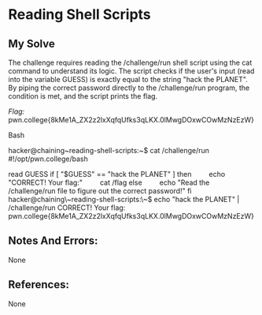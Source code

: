 # Reading Shell Scripts


## My Solve
The challenge requires reading the /challenge/run shell script using the cat command to understand its logic.
The script checks if the user's input (read into the variable GUESS) is exactly equal to the string "hack the PLANET".
By piping the correct password directly to the /challenge/run program, the condition is met, and the script prints the flag.

*Flag:* pwn.college{8kMe1A_ZX2z2lxXqfqUfks3qLKX.0lMwgDOxwCOwMzNzEzW}

Bash

hacker@chaining\~reading-shell-scripts:\~$ cat /challenge/run
#!/opt/pwn.college/bash

read GUESS
if \[ "$GUESS" == "hack the PLANET" ]
then
        echo "CORRECT! Your flag:"
        cat /flag
else
        echo "Read the /challenge/run file to figure out the correct password!"
fi
hacker@chaining\~reading-shell-scripts:\~$ echo "hack the PLANET" | /challenge/run
CORRECT! Your flag:
pwn.college{8kMe1A_ZX2z2lxXqfqUfks3qLKX.0lMwgDOxwCOwMzNzEzW}


## Notes And Errors:
None

## References:
None
